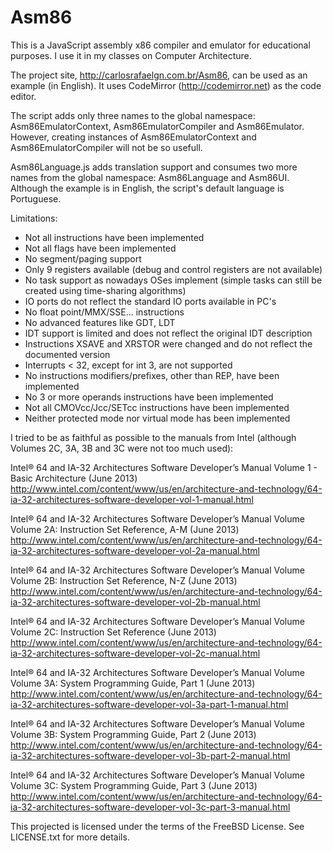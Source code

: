 Asm86
=====

This is a JavaScript assembly x86 compiler and emulator for educational purposes. I use it in my classes on Computer Architecture.

The project site, http://carlosrafaelgn.com.br/Asm86, can be used as an example (in English). It uses CodeMirror (http://codemirror.net) as the code editor.

The script adds only three names to the global namespace: Asm86EmulatorContext, Asm86EmulatorCompiler and Asm86Emulator. However, creating instances of Asm86EmulatorContext and Asm86EmulatorCompiler will not be so usefull.

Asm86Language.js adds translation support and consumes two more names from the global namespace: Asm86Language and Asm86UI. Although the example is in English, the script's default language is Portuguese.

Limitations:
- Not all instructions have been implemented
- Not all flags have been implemented
- No segment/paging support
- Only 9 registers available (debug and control registers are not available)
- No task support as nowadays OSes implement (simple tasks can still be created using time-sharing algorithms)
- IO ports do not reflect the standard IO ports available in PC's
- No float point/MMX/SSE... instructions
- No advanced features like GDT, LDT
- IDT support is limited and does not reflect the original IDT description
- Instructions XSAVE and XRSTOR were changed and do not reflect the documented version
- Interrupts < 32, except for int 3, are not supported
- No instructions modifiers/prefixes, other than REP, have been implemented
- No 3 or more operands instructions have been implemented
- Not all CMOVcc/Jcc/SETcc instructions have been implemented
- Neither protected mode nor virtual mode has been implemented

I tried to be as faithful as possible to the manuals from Intel (although Volumes 2C, 3A, 3B and 3C were not too much used):

Intel® 64 and IA-32 Architectures Software Developer’s Manual Volume 1 - Basic Architecture (June 2013)
http://www.intel.com/content/www/us/en/architecture-and-technology/64-ia-32-architectures-software-developer-vol-1-manual.html

Intel® 64 and IA-32 Architectures Software Developer’s Manual Volume Volume 2A: Instruction Set Reference, A-M (June 2013)
http://www.intel.com/content/www/us/en/architecture-and-technology/64-ia-32-architectures-software-developer-vol-2a-manual.html

Intel® 64 and IA-32 Architectures Software Developer’s Manual Volume Volume 2B: Instruction Set Reference, N-Z (June 2013)
http://www.intel.com/content/www/us/en/architecture-and-technology/64-ia-32-architectures-software-developer-vol-2b-manual.html

Intel® 64 and IA-32 Architectures Software Developer’s Manual Volume Volume 2C: Instruction Set Reference (June 2013)
http://www.intel.com/content/www/us/en/architecture-and-technology/64-ia-32-architectures-software-developer-vol-2c-manual.html

Intel® 64 and IA-32 Architectures Software Developer’s Manual Volume Volume 3A: System Programming Guide, Part 1 (June 2013)
http://www.intel.com/content/www/us/en/architecture-and-technology/64-ia-32-architectures-software-developer-vol-3a-part-1-manual.html

Intel® 64 and IA-32 Architectures Software Developer’s Manual Volume Volume 3B: System Programming Guide, Part 2 (June 2013)
http://www.intel.com/content/www/us/en/architecture-and-technology/64-ia-32-architectures-software-developer-vol-3b-part-2-manual.html

Intel® 64 and IA-32 Architectures Software Developer’s Manual Volume Volume 3C: System Programming Guide, Part 3 (June 2013)
http://www.intel.com/content/www/us/en/architecture-and-technology/64-ia-32-architectures-software-developer-vol-3c-part-3-manual.html

This projected is licensed under the terms of the FreeBSD License. See LICENSE.txt for more details.

